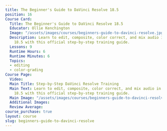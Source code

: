 ```yaml
---
title: The Beginner's Guide to DaVinci Resolve 18.5
position: 16
Course Card:
  Title: The Beginner's Guide to DaVinci Resolve 18.5
  Educator: Ollie Kenchington
  Image: "/assets/images/courses/beginners-guide-to-davinci-resolve.jpg"
  Description: Learn to edit, composite, color correct, and mix audio in DaVinci Resolve
    18.5 with this official step-by-step training guide.
  Lessons: 9
  Runtime Hours: 6
  Runtime Minutes: 6
  Topics:
  - editing
  - color-grading
Course Page:
  Video:
  Main Title: Step-by-Step DaVinci Resolve Training
  Main Text: Learn to edit, composite, color correct, and mix audio in DaVinci Resolve
    18.5 with this official step-by-step training guide.
  Main Image: "/assets/images/courses/beginners-guide-to-davinci-resolve/beginners-guide-to-davinci-resolve-main.jpg"
  Additional Images:
  Review Average:
course_purchase: true
layout: course
slug: beginners-guide-to-davinci-resolve
---
```


